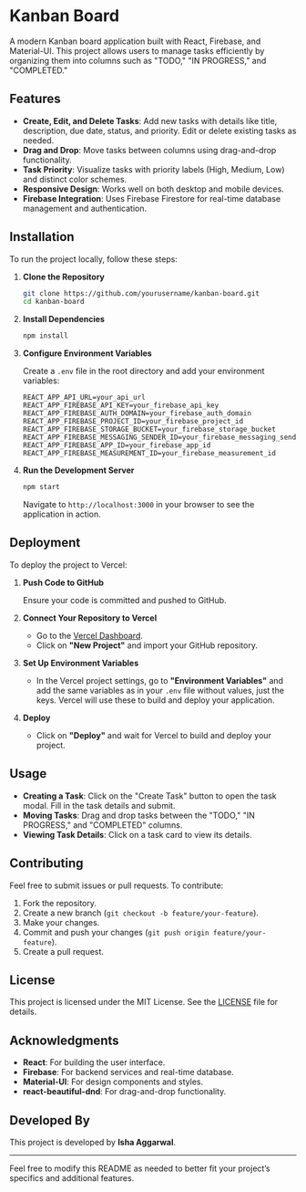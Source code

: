 # Kanban Board

A modern Kanban board application built with React, Firebase, and Material-UI. This project allows users to manage tasks efficiently by organizing them into columns such as "TODO," "IN PROGRESS," and "COMPLETED."

## Features

- **Create, Edit, and Delete Tasks**: Add new tasks with details like title, description, due date, status, and priority. Edit or delete existing tasks as needed.
- **Drag and Drop**: Move tasks between columns using drag-and-drop functionality.
- **Task Priority**: Visualize tasks with priority labels (High, Medium, Low) and distinct color schemes.
- **Responsive Design**: Works well on both desktop and mobile devices.
- **Firebase Integration**: Uses Firebase Firestore for real-time database management and authentication.

## Installation

To run the project locally, follow these steps:

1. **Clone the Repository**

    ```bash
    git clone https://github.com/yourusername/kanban-board.git
    cd kanban-board
    ```

2. **Install Dependencies**

    ```bash
    npm install
    ```

3. **Configure Environment Variables**

    Create a `.env` file in the root directory and add your environment variables:

    ```env
    REACT_APP_API_URL=your_api_url
    REACT_APP_FIREBASE_API_KEY=your_firebase_api_key
    REACT_APP_FIREBASE_AUTH_DOMAIN=your_firebase_auth_domain
    REACT_APP_FIREBASE_PROJECT_ID=your_firebase_project_id
    REACT_APP_FIREBASE_STORAGE_BUCKET=your_firebase_storage_bucket
    REACT_APP_FIREBASE_MESSAGING_SENDER_ID=your_firebase_messaging_sender_id
    REACT_APP_FIREBASE_APP_ID=your_firebase_app_id
    REACT_APP_FIREBASE_MEASUREMENT_ID=your_firebase_measurement_id
    ```

4. **Run the Development Server**

    ```bash
    npm start
    ```

    Navigate to `http://localhost:3000` in your browser to see the application in action.

## Deployment

To deploy the project to Vercel:

1. **Push Code to GitHub**

    Ensure your code is committed and pushed to GitHub.

2. **Connect Your Repository to Vercel**

    - Go to the [Vercel Dashboard](https://vercel.com/dashboard).
    - Click on **"New Project"** and import your GitHub repository.

3. **Set Up Environment Variables**

    - In the Vercel project settings, go to **"Environment Variables"** and add the same variables as in your `.env` file without values, just the keys. Vercel will use these to build and deploy your application.

4. **Deploy**

    - Click on **"Deploy"** and wait for Vercel to build and deploy your project.

## Usage

- **Creating a Task**: Click on the "Create Task" button to open the task modal. Fill in the task details and submit.
- **Moving Tasks**: Drag and drop tasks between the "TODO," "IN PROGRESS," and "COMPLETED" columns.
- **Viewing Task Details**: Click on a task card to view its details.

## Contributing

Feel free to submit issues or pull requests. To contribute:

1. Fork the repository.
2. Create a new branch (`git checkout -b feature/your-feature`).
3. Make your changes.
4. Commit and push your changes (`git push origin feature/your-feature`).
5. Create a pull request.

## License

This project is licensed under the MIT License. See the [LICENSE](LICENSE) file for details.

## Acknowledgments

- **React**: For building the user interface.
- **Firebase**: For backend services and real-time database.
- **Material-UI**: For design components and styles.
- **react-beautiful-dnd**: For drag-and-drop functionality.

## Developed By

This project is developed by **Isha Aggarwal**.

---

Feel free to modify this README as needed to better fit your project’s specifics and additional features.
